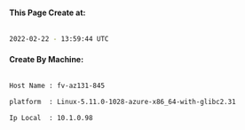 
   
#### This Page Create at:

```bash

2022-02-22 - 13:59:44 UTC

```

#### Create By Machine:

```bash

Host Name : fv-az131-845

platform  : Linux-5.11.0-1028-azure-x86_64-with-glibc2.31

Ip Local  : 10.1.0.98

```

